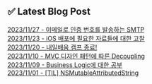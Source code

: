 
## ✅ Latest Blog Post

[2023/11/27 - 이메일로 인증 번호를 발송하는 SMTP](https://velog.io/@jacks222/%EC%9D%B4%EB%A9%94%EC%9D%BC%EB%A1%9C-%EC%9D%B8%EC%A6%9D-%EB%B2%88%ED%98%B8%EB%A5%BC-%EB%B0%9C%EC%86%A1%ED%95%98%EB%8A%94-SMTP) <br/>
[2023/11/23 - iOS 배포에 필요한 자료들에 대한 고찰](https://velog.io/@jacks222/iOS-%EB%B0%B0%ED%8F%AC%EC%97%90-%ED%95%84%EC%9A%94%ED%95%9C-%EC%9E%90%EB%A3%8C%EB%93%A4%EC%97%90-%EB%8C%80%ED%95%9C-%EA%B3%A0%EC%B0%B0) <br/>
[2023/11/20 - 내일배움 캠프 종료!](https://velog.io/@jacks222/%EB%82%B4%EC%9D%BC%EB%B0%B0%EC%9B%80-%EC%BA%A0%ED%94%84-%EC%A2%85%EB%A3%8C) <br/>
[2023/11/10 - MVC 디자인 패턴에 따른 Decoupling](https://velog.io/@jacks222/MVC-%EB%94%94%EC%9E%90%EC%9D%B8-%ED%8C%A8%ED%84%B4%EC%97%90-%EB%94%B0%EB%A5%B8-Decoupling) <br/>
[2023/11/09 - Business Logic에 대한 공부](https://velog.io/@jacks222/Business-Logic%EC%97%90-%EB%8C%80%ED%95%9C-%EA%B3%B5%EB%B6%80) <br/>
[2023/11/01 - [TIL] NSMutableAttributedString](https://velog.io/@jacks222/TIL-NSMutableAttributedString) <br/>
